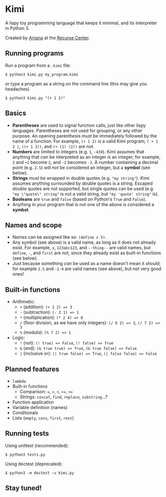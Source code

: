 # Kimi
A lispy toy programming language that keeps it minimal,
and its interpreter in Python 3.

Created by [Anjana](https://github.com/vakila) at the [Recurse Center](https://www.recurse.com).

## Running programs
Run a program from a `.kimi` file:

    $ python3 kimi.py my_program.kimi

or type a program as a string on the command line (this may give you headaches)

    $ python3 kimi.py "(+ 1 2)"

## Basics
* **Parentheses** are used to signal function calls, just like other lispy languages. Parentheses are not used for grouping, or any other purpose. An opening parenthesis must be immediately followed by the name of a function. For example, `(+ 1 2)` is a valid Kimi program; `( + 1 2 )`, `((+ 1 2))`, and `(+ (1) (2))` are not.
* **Numbers** are limited to integers (e.g. `1`, `-439`). Kimi assumes that anything that *can* be interpreted as an integer *is* an integer; for example, `2` and `+2` become `2`, and `-2` becomes `-2`. A number containing a decimal point (e.g. `2.5`) will *not* be considered an integer, but a **symbol** (see below).
* **Strings** must be wrapped in double quotes (e.g. `"my string"`). Kimi assumes anything surrounded by double quotes is a string. Escaped double quotes are not supported, but single quotes can be used (e.g. `"my \"quote\" string"` is not a valid string, but `"my 'quote' string"` is).
* **Booleans** are `true` and `false` (based on Python's `True` and `False`).
* Anything in your program that is not one of the above is considered a **symbol**.

## Names and scope
* Names can be assigned like so: `(define x 5)`.
* Any symbol (see above) is a valid name, as long as it does not already exist. For example, `x`, `123abc123`, and `--thing--` are valid names, but `define`, `-`, and `first` are not, since they already exist as built-in functions (see below).
* Just because something *can* be used as a name doesn't mean it *should*; for example `2.5` and `-2-4` are valid names (see above), but not very good ones!

## Built-in functions
* Arithmetic:
    * `+` (addition): `(+ 1 2) => 3`
    * `-` (subtraction): `(- 2 1) => 1`
    * `*` (multiplication): `(* 2 4) => 8`
    * `/` (floor division, as we have only integers): `(/ 6 2) => 3`, `(/ 7 2) => 3`
    * `%` (modulo): `(% 7 2) => 1`
* Logic:
    * `!` (not): `(! true) => False`, `(! false) => True`
    * `&` (and): `(& true true) => True`, `(& true false) => False`
    * `|` (inclusive or): `(| true false) => True`, `(| false false) => False`

## Planned features
* `lambda`
* Built-in functions
    * Comparison: `=`, `>`, `<`, `>=`, `<=`
    * Strings: `concat`, `find`, `replace`, `substring`...?
* Function application
* Variable definition (names)
* Conditionals
* Lists (`empty`, `cons`, `first`, `rest`)

## Running tests
Using unittest (recommended):

    $ python3 tests.py

Using doctest (deprecated):

    $ python3 -m doctest -v kimi.py

## Stay tuned!
